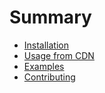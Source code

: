 # Summary
* [Installation](INSTALLATION.md)
* [Usage from CDN](USAGE-WITH-CDN.md)
* [Examples](http://htmlpreview.github.io/?https://github.com/MikaelEdebro/vue-vue-daterangepicker-presets/blob/master/docs/examples.html)
* [Contributing](CONTRIBUTING.md)

